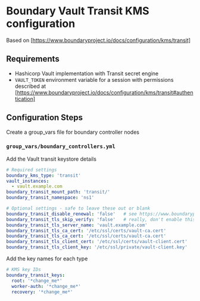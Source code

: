 # Boundary Vault Transit KMS configuration

Based on [https://www.boundaryproject.io/docs/configuration/kms/transit]

## Requirements

* Hashicorp Vault implementation with Transit secret engine
* `VAULT_TOKEN` environment variable for a session with permissions described at
  [https://www.boundaryproject.io/docs/configuration/kms/transit#authentication]

## Configuration Steps

Create a group_vars file for boundary controller nodes

### `group_vars/boundary_controllers.yml`

Add the Vault transit keystore details

```YAML
# Required settings
boundary_kms_type: 'transit'
vault_instances:
  - vault.example.com
boundary_transit_mount_path: 'transit/'
boundary_transit_namespace: 'ns1'

# Optional settings - safe to leave these out or blank
boundary_transit_disable_renewal: 'false'   # see https://www.boundaryproject.io/docs/configuration/kms/transit#disable_renewal
boundary_transit_tls_skip_verify: 'false'   # really, don't enable this
boundary_transit_tls_server_name: 'vault.example.com'
boundary_transit_tls_ca_cert: '/etc/ssl/certs/vault-ca.cert'
boundary_transit_tls_ca_cert: '/etc/ssl/certs/vault-ca.cert'
boundary_transit_tls_client_cert: '/etc/ssl/certs/vault-client.cert'
boundary_transit_tls_client_key: '/etc/ssl/private/vault-client.key'
```

Add the key names for each type

```YAML
# KMS key IDs
boundary_transit_keys:
  root: '*change_me*'
  worker-auth: '*change_me*'
  recovery: '*change_me*'
```
